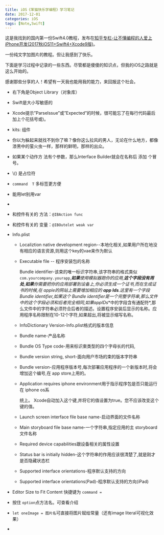 ```yaml
---
title: iOS《笨猫快乐学编程》学习笔记
date: 2017-12-01
categories: iOS
tags: [Note,Swift]
---
```

这是我找到的国内第一份Swift4.0教程，发布在[知乎专栏-让不懂编程的人爱上iPhone开发(2017秋iOS11+Swift4+Xcode9版)](https://zhuanlan.zhihu.com/p/29746936)。

一份纯文字加图片的教程。但让我感到了快乐。

下面是学习过程中记录的一些东西。尽管都是傻傻的知识点，但我的iOS之路就是这么开始的。

感谢那些分享的人！希望有一天我也能用我的能力，来回报这个社会。

<!---more--->



- 右下角是Object  Library（对象库）

- Swift是大小写敏感的

- Xcode提示”ParseIssue”或”Expected<something>”的时候，很可能忘了在每行代码最后加上个花括号或)。

- kits: 组件

- 你以为躲起来就找不到你了嘛？像你这么拉风的男人，无论在什么地方，都像漆黑中的萤火虫一样，那样的鲜明，那样的出众。

- 如果某个动作方 法有个参数，那么Interface Builder就会在名称后 添加 个冒号。

- \\()  是占位符

- `command  T` 多标签更方便

- 能用let别用var

- 

  - 和控件有关的 方法：`@IBAction func`
  - 和控件有关的 变量：`@IBOutelet weak var`

- Info.plist

  - Localiztion native development region--本地化相关,如果用户所在地没有相应的语言资源,则用这个key的vae来作为默认

  - Executable file -- 程序安装包的名称

    Bundle identifier-该束的唯一标识字符串,该字符串的格式类似`com.yourcompany.yourapp`,***如果**使用模拟器跑你的应用,**这个字段没有用处**,**如果**你需要把你的应用部署到设备上,你必须生成一个证书,而在生成证书的时候,在 apple的网站上需要增加相应的 **app Ids**.这里有一个字段Bundle identifier,如果这个 Bundle identifier是一个完整字符串,那么文件中的这个字段必须和后者完全相同,如果**appIDs**中的字段含有通配符*,那么文件中的字符串必须符合后者的描述。设置程序安装后显示的名称。应用程序名称限制在10-12个字符,如果超出,将被显示缩写名称。

  - InfoDictionary Version-lnfo.plist格式的版本信息

  - Bundle name-产品名称

  - Bundle OS Type code-用来标识束类型的四个字母长的代码,

  - Bundle version string, short-面向用户市场的束的版本字符串

  - Bundle version-应用程序版本号,每次部署应用程序的一个新版本时,将会增加这个编号,在 app store上用的。

  - Application requires iphone environment用于指示程序包是否只能运行在 iphone os系

    统上。 Xcode自动加入这个键,并将它的值设置为true。您不应该改变这个键的值。																														

  - Launch screen interface file base name-启动界面的文件名称

  - Main storyboard file base name-一个字符串,指定应用的主 storyboard文件名称

  - Required device capabilities跟设备相关的属性设置

  - Status bar is initially hidden-这个字符串的作用应该很清楚了,就是刚才是否隐藏状态栏

  - Supported interface orientations-程序默认支持的方向

  - Supported interface orientations(Pad)-程序默认支持的方向(iPad)

- Editor Size to Fit Content 快捷键为 `command =` 

- 按住 `option`点方法名。可查看介绍

- `let oneImage = 图片名`可直接将图片赋给常量（还有image literal可视化效果）

- 

